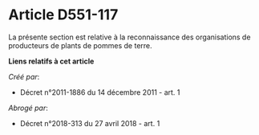 # Article D551-117

La présente section est relative à la reconnaissance des organisations de producteurs de plants de pommes de terre.

**Liens relatifs à cet article**

_Créé par_:

  - Décret n°2011-1886 du 14 décembre 2011 - art. 1

_Abrogé par_:

  - Décret n°2018-313 du 27 avril 2018 - art. 1
